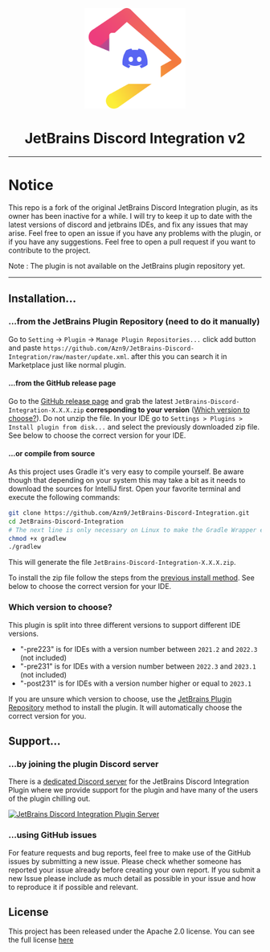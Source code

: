 <p align="center">
  <img src=".idea/icon.png" alt="JetBrains Discord Integration" width="200"/>
</p>
<h1 align="center">JetBrains Discord Integration v2</h1>

----

# Notice
This repo is a fork of the original JetBrains Discord Integration plugin, as its owner has been inactive for a while. I will try to keep it up to date with the latest versions of discord and jetbrains IDEs, and fix any issues that may arise.
Feel free to open an issue if you have any problems with the plugin, or if you have any suggestions.
Feel free to open a pull request if you want to contribute to the project.

Note : The plugin is not available on the JetBrains plugin repository yet.

----

## Installation...

### ...from the JetBrains Plugin Repository (need to do it manually)

Go to `Setting` -> `Plugin` -> `Manage Plugin Repositories...` click add button and paste
`https://github.com/Azn9/JetBrains-Discord-Integration/raw/master/update.xml`.
after this you can search it in Marketplace just like normal plugin.

#### ...from the GitHub release page

Go to the [GitHub release page](https://github.com/Azn9/JetBrains-Discord-Integration/tags) and grab the latest `JetBrains-Discord-Integration-X.X.X.zip` **corresponding to your version** ([Which version to choose?](#which-version-to-choose)). Do not unzip the file. In your IDE go to `Settings > Plugins > Install plugin from disk...` and select the previously downloaded zip file.
See below to choose the correct version for your IDE.

#### ...or compile from source

As this project uses Gradle it's very easy to compile yourself. Be aware though that depending on your system this may take a bit as it needs to download the sources for IntelliJ first.
Open your favorite terminal and execute the following commands:

```bash
git clone https://github.com/Azn9/JetBrains-Discord-Integration.git
cd JetBrains-Discord-Integration
# The next line is only necessary on Linux to make the Gradle Wrapper executable
chmod +x gradlew
./gradlew
```
This will generate the file `JetBrains-Discord-Integration-X.X.X.zip`.

To install the zip file follow the steps from the [previous install method](#from-the-github-release-page).
See below to choose the correct version for your IDE.

### Which version to choose?
This plugin is split into three different versions to support different IDE versions.
- "-pre223" is for IDEs with a version number between `2021.2` and `2022.3` (not included)
- "-pre231" is for IDEs with a version number between `2022.3` and `2023.1` (not included)
- "-post231" is for IDEs with a version number higher or equal to `2023.1`

If you are unsure which version to choose, use the [JetBrains Plugin Repository](#from-the-jetbrains-plugin-repository-need-to-do-it-manually) method to install the plugin. It will automatically choose the correct version for you.


## Support...

### ...by joining the plugin Discord server

There is a [dedicated Discord server](https://discord.gg/mEDvg6sYp2) for the JetBrains Discord Integration Plugin where we provide support for the plugin and have many of the users of the plugin chilling out.

[![JetBrains Discord Integration Plugin Server](https://discordapp.com/api/guilds/1148801249425235968/embed.png?style=banner3)](https://discord.gg/mEDvg6sYp2)

### ...using GitHub issues

For feature requests and bug reports, feel free to make use of the GitHub issues by submitting a new issue. Please check whether someone has reported your issue already before creating your own report. If you submit a new Issue please include as much detail as possible in your issue and how to reproduce it if possible and relevant.

## License

This project has been released under the Apache 2.0 license. You can see the full license [here](/LICENSE.md)
